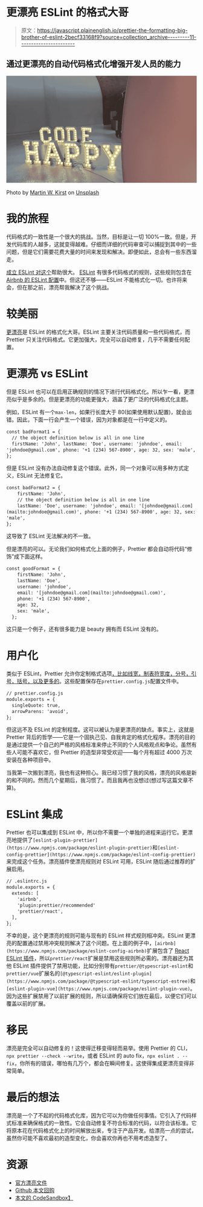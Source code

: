 # 更漂亮 ESLint 的格式大哥

> 原文：<https://javascript.plainenglish.io/prettier-the-formatting-big-brother-of-eslint-2becf33168f9?source=collection_archive---------11----------------------->

## 通过更漂亮的自动代码格式化增强开发人员的能力

![](img/c33226a87494fa016d165ae776e6e6fa.png)

Photo by [Martin W. Kirst](https://unsplash.com/@nitram509?utm_source=medium&utm_medium=referral) on [Unsplash](https://unsplash.com?utm_source=medium&utm_medium=referral)

# 我的旅程

代码格式的一致性是一个很大的挑战。当然，目标是让一切 100%一致。但是，开发代码库的人越多，这就变得越难。仔细而详细的代码审查可以捕捉到其中的一些问题，但是它们需要花费大量的时间来发现和解决。即便如此，总会有一些东西溜走。

[成立 ESLint 对这个](https://medium.com/javascript-in-plain-english/eslint-a-proofreader-for-your-code-cd7e56ae391f)帮助很大。 [ESLint](https://eslint.org/) 有很多代码格式的规则，这些规则包含在 [Airbnb 的 ESLint 配置](https://www.npmjs.com/package/eslint-config-airbnb)中。但这还不够——ESLint 不能格式化一切。也许将来会，但在那之前，漂亮帮我解决了这个挑战。

# 较美丽

[更漂亮](https://prettier.io/)是 ESLint 的格式化大哥。ESLint 主要关注代码质量和一些代码格式，而 Prettier 只关注代码格式。它更加强大，完全可以自动修复，几乎不需要任何配置。

# 更漂亮 vs ESLint

但是 ESLint 也可以在启用正确规则的情况下进行代码格式化。所以乍一看，更漂亮似乎是多余的。但是更漂亮的功能更强大，涵盖了更广泛的代码格式化主题。

例如，ESLint 有一个`max-len`，如果行长度大于 80(如果使用默认配置)，就会出错。因此，下面一行会产生一个错误，因为对象都是在一行中定义的。

```
const badFormat1 = {
  // the object definition below is all in one line
  firstName: 'John', lastName: 'Doe', username: 'johndoe', email: 'johndoe@gmail.com', phone: '+1 (234) 567-8900', age: 32, sex: 'male',
};
```

但是 ESLint 没有办法自动修复这个错误。此外，同一个对象可以用多种方式定义，ESLint 无法修复它。

```
const badFormat2 = {
    firstName: 'John',
    // the object definition below is all in one line
    lastName: 'Doe', username: 'johndoe', email: '[johndoe@gmail.com](mailto:johndoe@gmail.com)', phone: '+1 (234) 567-8900', age: 32, sex: 'male',
};
```

这导致了 ESLint 无法解决的不一致。

但是漂亮的可以。无论我们如何格式化上面的例子，Prettier 都会自动将代码“修饰”成下面这样。

```
const goodFormat = {
    firstName: 'John',
    lastName: 'Doe',
    username: 'johndoe',
    email: '[johndoe@gmail.com](mailto:johndoe@gmail.com)',
    phone: '+1 (234) 567-8900',
    age: 32,
    sex: 'male',
  };
```

这只是一个例子，还有很多能力是 beauty 拥有而 ESLint 没有的。

# 用户化

类似于 ESLint，Prettier 允许你定制格式选项[，比如](https://prettier.io/docs/en/options.html)[线宽，制表符宽度，分号，引号，括号，以及更多的](https://prettier.io/docs/en/options.html)。这些配置保存在`prettier.config.js`配置文件中。

```
// prettier.config.js
module.exports = {
  singleQuote: true,
  arrowParens: 'avoid',
};
```

但这远不及 ESLint 的定制程度。这可以被认为是更漂亮的缺点。事实上，这就是 Prettier 背后的哲学——它是一个固执己见、自我肯定的格式化程序。漂亮的目的是通过提供一个自己的严格的风格标准来停止不同的个人风格观点和争论。虽然有些人可能不喜欢它，但 Prettier 的造型非常受欢迎——每个月有超过 4000 万次安装在各种项目中。

当我第一次搬到漂亮，我也有这种担心。我已经习惯了我的风格，漂亮的风格是新的和不同的。然而几个星期后，我习惯了。而且我再也没想过(想过写这篇文章不算)。

# ESLint 集成

Prettier 也可以集成到 ESLint 中，所以你不需要一个单独的进程来运行它。更漂亮地提供了`[eslint-plugin-prettier](https://www.npmjs.com/package/eslint-plugin-prettier)`和`[eslint-config-prettier](https://www.npmjs.com/package/eslint-config-prettier)`来完成这个任务。漂亮插件使漂亮规则对 ESLint 可用，ESLint 随后通过推荐的扩展启用。

```
// .eslintrc.js
module.exports = {
  extends: [
    'airbnb',
    'plugin:prettier/recommended'
    'prettier/react',
  ],
};
```

不幸的是，这个更漂亮的规则可能与现有的 ESLint 样式规则相冲突。ESLint 更漂亮的配置通过禁用冲突规则解决了这个问题。在上面的例子中，`[airbnb](https://www.npmjs.com/package/eslint-config-airbnb)`扩展包含了 [React ESLint 插件](https://www.npmjs.com/package/eslint-plugin-react)，所以`prettier/react`扩展是禁用这些规则所必需的。漂亮器还为其他 ESLint 插件提供了禁用功能，比如分别带有`prettier/@typescript-eslint`和`prettier/vue`扩展名的`[@typescript-eslint/eslint-plugin](https://www.npmjs.com/package/@typescript-eslint/typescript-estree)`和`[eslint-plugin-vue](https://www.npmjs.com/package/eslint-plugin-vue)`。因为这些扩展禁用了以前扩展的规则，所以请确保将它们放在最后，以便它们可以覆盖以前的扩展。

# 移民

漂亮是完全可以自动修复的！这使得迁移变得轻而易举。使用 Prettier 的 CLI，`npx prettier --check --write`，或者 ESLint 的 auto fix，`npx eslint . --fix`，你所有的错误，哪怕有几万个，都会在瞬间修复。这使得集成更漂亮变得非常简单。

# 最后的想法

漂亮是一个了不起的代码格式化库，因为它可以为你做任何事情。它引入了代码样式标准来确保格式的一致性。它会自动修复不符合标准的代码，以符合该标准。它将原本花在代码格式化上的时间解放出来，专注于产品开发。给漂亮一点的尝试，虽然你可能不喜欢最初的造型变化，你会喜欢你再也不用考虑造型了。

# 资源

*   [官方漂亮文件](https://prettier.io/)
*   [Github 本文回购](https://github.com/mjchang/medium/tree/master/prettier)
*   [本文的 CodeSandbox】](https://codesandbox.io/s/github/mjchang/medium/tree/master/prettier)